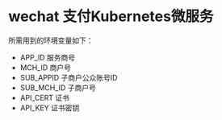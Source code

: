 # wechat 支付Kubernetes微服务

所需用到的环境变量如下：

* APP_ID 服务商号
* MCH_ID 商户号
* SUB_APPID 子商户公众账号ID
* SUB_MCH_ID 子商户号
* API_CERT 证书
* API_KEY 证书密钥
